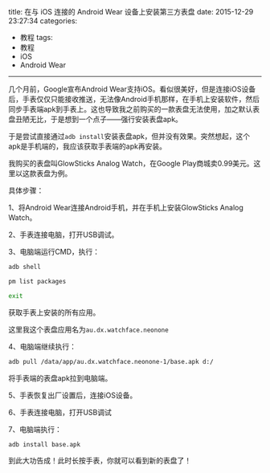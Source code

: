 title: 在与 iOS 连接的 Android Wear 设备上安装第三方表盘
date: 2015-12-29 23:27:34
categories:
- 教程
tags:
- 教程
- iOS
- Android Wear
---

几个月前，Google宣布Android Wear支持iOS。看似很美好，但是连接iOS设备后，手表仅仅只能接收推送，无法像Android手机那样，在手机上安装软件，然后同步手表端apk到手表上。这也导致我之前购买的一款表盘无法使用，加之默认表盘丑陋无比，于是想到一个点子——强行安装表盘apk。

于是尝试直接通过`adb install`安装表盘apk，但并没有效果。突然想起，这个apk是手机端的，我应该获取手表端的apk再安装。

<!-- more -->

我购买的表盘叫GlowSticks Analog Watch，在Google Play商城卖0.99美元。这里以这款表盘为例。

具体步骤：

1、将Android Wear连接Android手机，并在手机上安装GlowSticks Analog Watch。

2、手表连接电脑，打开USB调试。

3、电脑端运行CMD，执行：

``` sh
adb shell

pm list packages

exit
```

获取手表上安装的所有应用。

这里我这个表盘应用名为`au.dx.watchface.neonone`

4、电脑端继续执行：

``` sh
adb pull /data/app/au.dx.watchface.neonone-1/base.apk d:/
```

将手表端的表盘apk拉到电脑端。

5、手表恢复出厂设置后，连接iOS设备。

6、手表连接电脑，打开USB调试

7、电脑端执行：

``` sh
adb install base.apk
```

到此大功告成！此时长按手表，你就可以看到新的表盘了！
